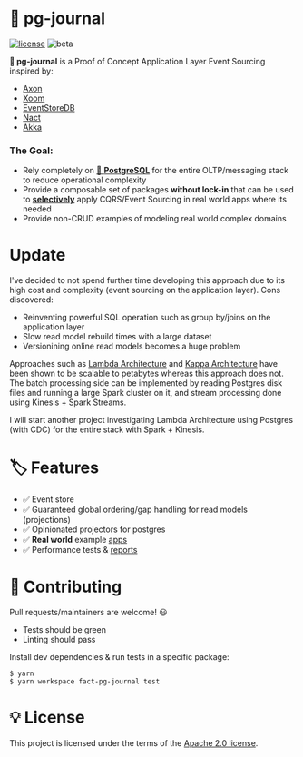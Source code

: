 # 🐘 pg-journal
[![license](https://img.shields.io/static/v1?label=license&message=apache%202&color=green)](/LICENSE)
![beta](https://img.shields.io/static/v1?label=status&message=proof-of-concept&color=blueviolet)


**🐘 pg-journal** is a Proof of Concept Application Layer Event Sourcing inspired by:
- [Axon](https://github.com/AxonFramework/AxonFramework)
- [Xoom](https://docs.vlingo.io/)
- [EventStoreDB](https://github.com/EventStore/EventStore)
- [Nact](https://github.com/nactio/nact)
- [Akka](https://github.com/akka/akka)

### The Goal:
- Rely completely on [🐘 **PostgreSQL**](https://www.postgresql.org/) for the entire OLTP/messaging stack to reduce operational complexity
- Provide a composable set of packages **without lock-in** that can be used to [**selectively**](https://www.infoq.com/news/2016/04/event-sourcing-anti-pattern/) apply CQRS/Event Sourcing in real world apps where its needed
- Provide non-CRUD examples of modeling real world complex domains 


# Update

I've decided to not spend further time developing this approach due to its high cost and complexity (event sourcing on the application layer). Cons discovered:

- Reinventing powerful SQL operation such as group by/joins on the application layer
- Slow read model rebuild times with a large dataset
- Versionining online read models becomes a huge problem

Approaches such as [Lambda Architecture](https://databricks.com/glossary/lambda-architecture) and [Kappa Architecture](https://eng.uber.com/kappa-architecture-data-stream-processing/) have been shown to be scalable to petabytes whereas this approach does not. The batch processing side can be implemented by reading Postgres disk files and running a large Spark cluster on it, and stream processing done using Kinesis + Spark Streams.

I will start another project investigating Lambda Architecture using Postgres (with CDC) for the entire stack with Spark + Kinesis.


# 🏷 Features
- ✅ Event store
- ✅ Guaranteed global ordering/gap handling for read models (projections)
- ✅ Opinionated projectors for postgres
- ✅ **Real world** example [apps](/packages/example-multicurrency-ledger)
- ✅ Performance tests & [reports](/packages/benchmarks)


# 🧪 Contributing
Pull requests/maintainers are welcome! 😃 
- Tests should be green
- Linting should pass

Install dev dependencies & run tests in a specific package:
```
$ yarn
$ yarn workspace fact-pg-journal test
```


# 💡 License
This project is licensed under the terms of the [Apache 2.0 license](/LICENSE).
